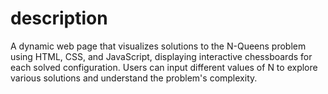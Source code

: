 # description
A dynamic web page that visualizes solutions to the N-Queens problem using HTML, CSS, and JavaScript, displaying interactive chessboards for each solved configuration. Users can input different values of N to explore various solutions and understand the problem's complexity.
